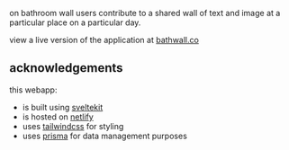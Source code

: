 on bathroom wall users contribute to a shared wall of text and image at a particular place on a particular day.

view a live version of the application at [bathwall.co](https://bathwall.co)

## acknowledgements

this webapp: 
- is built using [sveltekit](https://kit.svelte.dev)
- is hosted on [netlify](https://www.netlify.com)
- uses [tailwindcss](https://tailwindcss.com) for styling
- uses [prisma](https://www.prisma.io) for data management purposes
